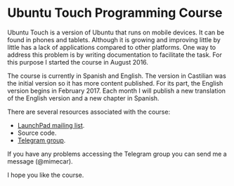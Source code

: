 # Ubuntu Touch Programming Course
Ubuntu Touch is a version of Ubuntu that runs on mobile devices. It can be found in phones and tablets. Although it is growing and improving little by little has a lack of applications compared to other platforms. One way to address this problem is by writing documentation to facilitate the task. For this purpose I started the course in August 2016.

The course is currently in Spanish and English. The version in Castilian was the initial version so it has more content published. For its part, the English version begins in February 2017. Each month I will publish a new translation of the English version and a new chapter in Spanish.

There are several resources associated with the course:
- [LaunchPad mailing list](https://lists.launchpad.net/ubuntu-touch-programming-course/).
- Source code.
- [Telegram group](https://t.me/joinchat/AAAAAAqGbgjrxl03SgBG_g).

If you have any problems accessing the Telegram group you can send me a message (@mimecar).

I hope you like the course.
